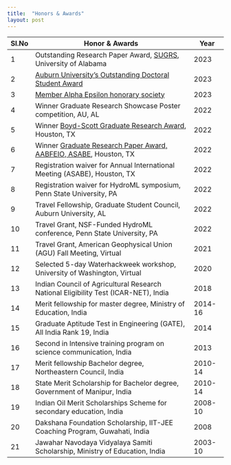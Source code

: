 ```yaml
---
title:  "Honors & Awards"
layout: post
---
```


|**Sl.No**| **Honor & Awards**                                                                          | **Year**|
|---------|---------------------------------------------------------------------------------------------|---------|
| 1       | Outstanding Research Paper Award, [SUGRS](https://sugrs.ua.edu/), University of Alabama     | 2023    |
| 2       | [Auburn University’s Outstanding Doctoral Student Award](https://rb.gy/ddea3)               | 2023    |
| 3       | [Member Alpha Epsilon honorary society](https://www.asabe.org/engage)                       | 2023    |
| 4       | Winner Graduate Research Showcase Poster competition, AU, AL                                | 2022    |
| 5       | Winner [Boyd-Scott Graduate Research Award](https://asabe.org/Boyd-Scott), Houston, TX 	    | 2022    |
| 6       | Winner [Graduate Research Paper Award, AABFEIO, ASABE](https://asabe.org/AABFEIO), Houston, TX  | 2022    |
| 7       | Registration waiver for Annual International Meeting (ASABE), Houston, TX                   | 2022    |
| 8       | Registration waiver for HydroML symposium, Penn State University, PA                        | 2022    |
| 9       | Travel Fellowship, Graduate Student Council, Auburn University, AL                          | 2022    | 
| 10      | Travel Grant, NSF-Funded HydroML conference, Penn State University, PA                      | 2022    |
| 11      | Travel Grant, American Geophysical Union (AGU) Fall Meeting, Virtual                        | 2021    |
| 12      | Selected 5-day Waterhackweek workshop, University of Washington, Virtual                    | 2020    |
| 13      | Indian Council of Agricultural Research National Eligibility Test (ICAR-NET), India         | 2018    |
| 14      | Merit fellowship for master degree, Ministry of Education, India                            | 2014-16 |
| 15      | Graduate Aptitude Test in Engineering (GATE), All India Rank 19, India                      | 2014    |
| 16      | Second in Intensive training program on science communication, India                        | 2013    |
| 17      | Merit fellowship Bachelor degree, Northeastern Council, India                               | 2010-14 |
| 18      |	State Merit Scholarship for Bachelor degree, Government of Manipur, India                   | 2010-14 |
| 19      |	Indian Oil Merit Scholarships Scheme for secondary education, India                         | 2008-10 |
| 20      |	Dakshana Foundation Scholarship, IIT-JEE Coaching Program, Guwahati, India                  | 2008    |
| 21      |	Jawahar Navodaya Vidyalaya Samiti Scholarship, Ministry of Education, India                 | 2003-10 |


